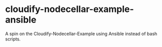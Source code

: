# cloudify-nodecellar-example-ansible
A spin on the Cloudify-Nodecellar-Example using Ansible instead of bash scripts.
